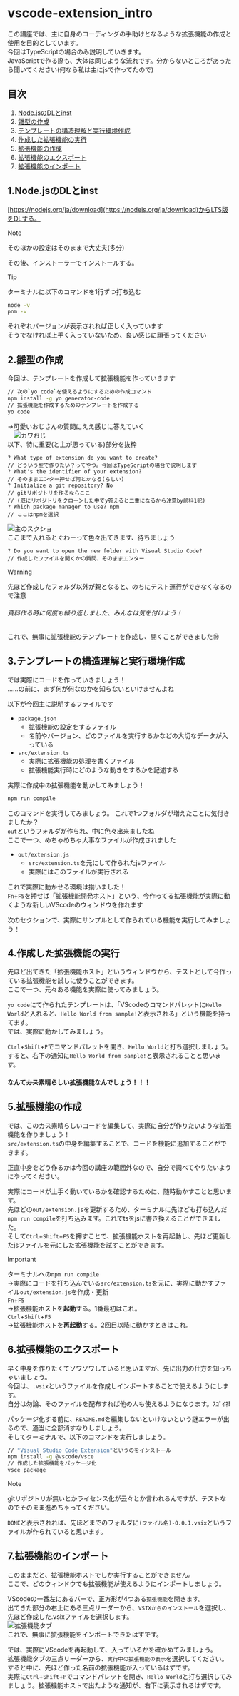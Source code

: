 # vscode-extension_intro

この講座では、主に自身のコーディングの手助けとなるような拡張機能の作成と使用を目的としています。  
今回はTypeScriptの場合のみ説明していきます。  
JavaScriptで作る際も、大体は同じような流れです。分からないところがあったら聞いてください(何なら私は主にjsで作ってたので)




## 目次
1. [Node.jsのDLとinst](#1NodejsのDLとinst)  
2. [雛型の作成](#2雛型の作成)
3. [テンプレートの構造理解と実行環境作成](#3テンプレートの構造理解と実行環境作成)
4. [作成した拡張機能の実行](#4作成した拡張機能の実行)
5. [拡張機能の作成](#5拡張機能の作成)
6. [拡張機能のエクスポート](#6拡張機能のエクスポート)
7. [拡張機能のインポート](#7拡張機能のインポート)



## 1.Node.jsのDLとinst

[https://nodejs.org/ja/download](https://nodejs.org/ja/download)からLTS版をDLする。

> [!NOTE]
> そのほかの設定はそのままで大丈夫(多分)

その後、インストーラーでインストールする。

> [!TIP]
> ターミナルに以下のコマンドを1行ずつ打ち込む
> ```bash
> node -v
> pnm -v
> ```
> それぞれバージョンが表示されれば正しく入っています  
> そうでなければ上手く入っていないため、良い感じに頑張ってください



## 2.雛型の作成

今回は、テンプレートを作成して拡張機能を作っていきます

```bash
// 次の`yo code`を使えるようにするための作成コマンド
npm install -g yo generator-code
// 拡張機能を作成するためのテンプレートを作成する
yo code
```

→可愛いおじさんの質問にええ感じに答えていく  
　![カワおじ](./images/kawaozi.png)  
以下、特に重要(と主が思っている)部分を抜粋

```
? What type of extension do you want to create?
// どういう型で作りたい？ってやつ。今回はTypeScriptの場合で説明します
? What's the identifier of your extension?
// そのままエンター押せば何とかなる(らしい)
? Initialize a git repository? No
// gitリポジトリを作るならここ
// (既にリポジトリをクローンした中でy答えると二重になるから注意by前科1犯)
? Which package manager to use? npm
// ここはnpmを選択
```

![主のスクショ](./images/questions.png)  
ここまで入れるとぐわーって色々出てきます、待ちましょう

```
? Do you want to open the new folder with Visual Studio Code?
// 作成したファイルを開くかの質問、そのままエンター
```

> [!WARNING]
> 先ほど作成したフォルダ以外が親となると、のちにテスト運行ができなくなるので注意  
> ###### 資料作る時に何度も繰り返しました、みんなは気を付けよう！

これで、無事に拡張機能のテンプレートを作成し、開くことができました㊗



## 3.テンプレートの構造理解と実行環境作成

では実際にコードを作っていきましょう！  
……の前に、まず何が何なのかを知らないといけませんよね

以下が今回主に説明するファイルです

- `package.json`
    - 拡張機能の設定をするファイル
    - 名前やバージョン、どのファイルを実行するかなどの大切なデータが入っている
- `src/extension.ts`
    - 実際に拡張機能の処理を書くファイル
    - 拡張機能実行時にどのような動きをするかを記述する

実際に作成中の拡張機能を動かしてみましょう！

```bash
npm run compile
```

このコマンドを実行してみましょう。
これで1つフォルダが増えたことに気付きましたか？  
`out`というフォルダが作られ、中に色々出来ましたね  
ここで一つ、めちゃめちゃ大事なファイルが作成されました

- `out/extension.js`
    - `src/extension.ts`を元にして作られたjsファイル
    - 実際にはこのファイルが実行される

これで実際に動かせる環境は揃いました！  
`Fn`+`F5`を押せば「拡張機能開発ホスト」という、今作ってる拡張機能が実際に動くような新しいVScodeのウィンドウを作れます  

次のセクションで、実際にサンプルとして作られている機能を実行してみましょう！


## 4.作成した拡張機能の実行

先ほど出てきた「拡張機能ホスト」というウィンドウから、テストとして今作っている拡張機能を試しに使うことができます。  
ここで一つ、元々ある機能を実際に使ってみましょう。

`yo code`にて作られたテンプレートは、「VScodeのコマンドパレットに`Hello World`と入れると、`Hello World from sample!`と表示される」という機能を持ってます。  
では、実際に動かしてみましょう。

`Ctrl`+`Shift`+`P`でコマンドパレットを開き、`Hello World`と打ち選択しましょう。  
すると、右下の通知に`Hello World from sample!`と表示されることと思います。

#### なんて~~カス~~素晴らしい拡張機能なんでしょう！！！



## 5.拡張機能の作成

では、この~~カス~~素晴らしいコードを編集して、実際に自分が作りたいような拡張機能を作りましょう！  
`src/extension.ts`の中身を編集することで、コードを機能に追加することができます。

正直中身をどう作るかは今回の講座の範囲外なので、自分で調べてやりたいようにやってください。

実際にコードが上手く動いているかを確認するために、随時動かすことと思います。  
先ほどの`out/extension.js`を更新するため、ターミナルに先ほども打ち込んだ`npm run compile`を打ち込みます。これでtsをjsに書き換えることができました。  
そして`Ctrl`+`Shift`+`F5`を押すことで、拡張機能ホストを再起動し、先ほど更新したjsファイルを元にした拡張機能を試すことができます。

> [!IMPORTANT]
> ターミナルへの`npm run compile`  
> →実際にコードを打ち込んでいる`src/extension.ts`を元に、実際に動かすファイル`out/extension.js`を作成・更新  
> `Fn`+`F5`  
> →拡張機能ホストを**起動**する。1番最初はこれ。  
> `Ctrl`+`Shift`+`F5`  
> →拡張機能ホストを**再起動**する。2回目以降に動かすときはこれ。



## 6.拡張機能のエクスポート

早く中身を作りたくてソワソワしていると思いますが、先に出力の仕方を知っちゃいましょう。  
今回は、`.vsix`というファイルを作成しインポートすることで使えるようにします。  
自分は勿論、そのファイルを配布すれば他の人も使えるようになります。ｽｺﾞｲﾈ!

パッケージ化する前に、`README.md`を編集しないといけないという謎エラーが出るので、適当に全部消すなりしましょう。  
そしてターミナルで、以下のコマンドを実行しましょう。

```bash
// "Visual Studio Code Extension"というのをインストール
npm install -g @vscode/vsce
// 作成した拡張機能をパッケージ化
vsce package
```
> [!NOTE]
> gitリポジトリが無いとかライセンス化が云々とか言われるんですが、テストなのでそのまま進めちゃってください。  

`DONE`と表示されれば、先ほどまでのフォルダに`(ファイル名)-0.0.1.vsix`というファイルが作られていると思います。  



## 7.拡張機能のインポート

このままだと、拡張機能ホストでしか実行することができません。  
ここで、どのウィンドウでも拡張機能が使えるようにインポートしましょう。

VScodeの一番左にあるバーで、正方形が4つある`拡張機能`を開きます。  
出てきた部分の右上にある三点リーダーから、`VSIXからのインストール`を選択し、先ほど作成した.vsixファイルを選択します。  
![拡張機能タブ](./images/extension.png)  
これで、無事に拡張機能をインポートできたはずです。

では、実際にVScodeを再起動して、入っているかを確かめてみましょう。  
拡張機能タブの三点リーダーから、`実行中の拡張機能の表示`を選択してください。  
すると中に、先ほど作った名前の拡張機能が入っているはずです。  
実際に`Ctrl`+`Shift`+`P`でコマンドパレットを開き、`Hello World`と打ち選択してみましょう。拡張機能ホストで出たような通知が、右下に表示されるはずです。
